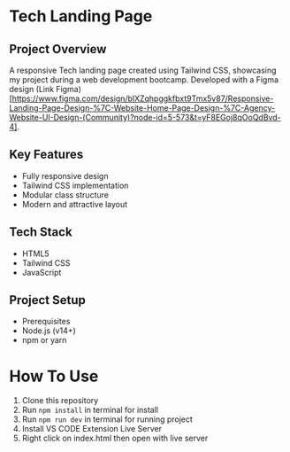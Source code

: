 # Tech Landing Page

## Project Overview

A responsive Tech landing page created using Tailwind CSS, showcasing my project during a web development bootcamp. Developed with a Figma design
(Link Figma)[https://www.figma.com/design/blXZqhpggkfbxt9Tmx5v87/Responsive-Landing-Page-Design-%7C-Website-Home-Page-Design-%7C-Agency-Website-UI-Design-(Community)?node-id=5-573&t=yF8EGoj8qOoQdBvd-4].

## Key Features

- Fully responsive design
- Tailwind CSS implementation
- Modular class structure
- Modern and attractive layout

## Tech Stack

- HTML5
- Tailwind CSS
- JavaScript

## Project Setup

- Prerequisites
- Node.js (v14+)
- npm or yarn

# How To Use

1. Clone this repository
2. Run `npm install` in terminal for install
3. Run `npm run dev` in terminal for running project
4. Install VS CODE Extension Live Server
5. Right click on index.html then open with live server

